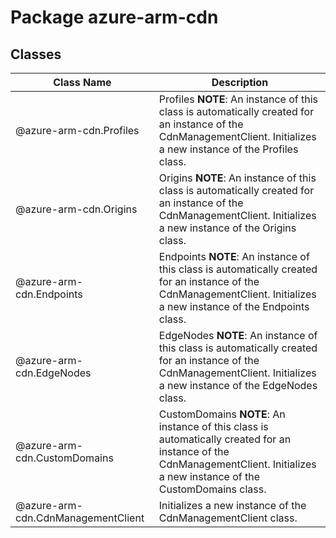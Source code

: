 # Package azure-arm-cdn
## Classes
| Class Name | Description |
|---|---|
| @azure-arm-cdn.Profiles |Profiles __NOTE__: An instance of this class is automatically created for an instance of the CdnManagementClient. Initializes a new instance of the Profiles class.|
| @azure-arm-cdn.Origins |Origins __NOTE__: An instance of this class is automatically created for an instance of the CdnManagementClient. Initializes a new instance of the Origins class.|
| @azure-arm-cdn.Endpoints |Endpoints __NOTE__: An instance of this class is automatically created for an instance of the CdnManagementClient. Initializes a new instance of the Endpoints class.|
| @azure-arm-cdn.EdgeNodes |EdgeNodes __NOTE__: An instance of this class is automatically created for an instance of the CdnManagementClient. Initializes a new instance of the EdgeNodes class.|
| @azure-arm-cdn.CustomDomains |CustomDomains __NOTE__: An instance of this class is automatically created for an instance of the CdnManagementClient. Initializes a new instance of the CustomDomains class.|
| @azure-arm-cdn.CdnManagementClient |Initializes a new instance of the CdnManagementClient class.|
